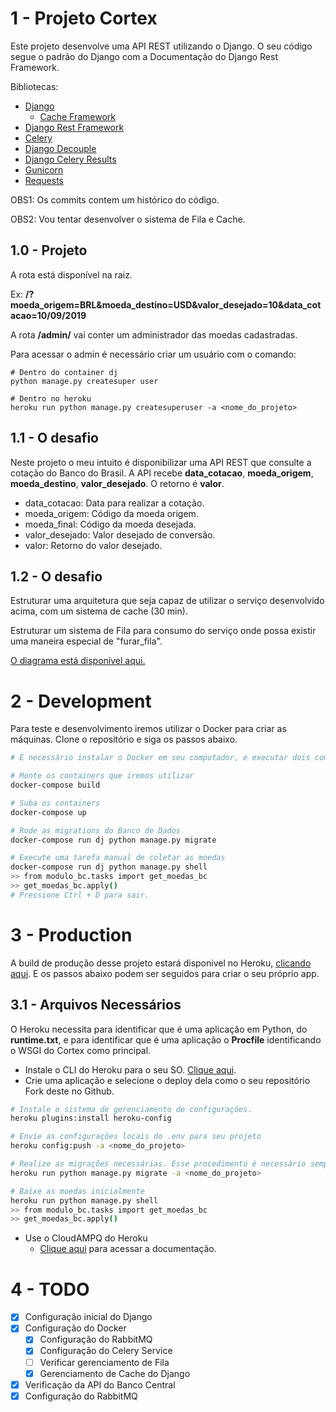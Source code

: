 # 1 - Projeto Cortex

Este projeto desenvolve uma API REST utilizando o Django. O seu código segue o padrão do Django com a Documentação do Django Rest Framework.

Bibliotecas:
- [Django](https://docs.djangoproject.com/en/3.1/)
   - [Cache Framework](https://docs.djangoproject.com/en/3.1/topics/cache/)
- [Django Rest Framework](https://www.django-rest-framework.org/)
- [Celery](https://docs.celeryproject.org/en/latest/django/first-steps-with-django.html)
- [Django Decouple](https://github.com/henriquebastos/python-decouple)
- [Django Celery Results](https://pypi.org/project/django-celery-results/)
- [Gunicorn](https://gunicorn.org/#docs)
- [Requests](https://requests.readthedocs.io/en/master/)

OBS1: Os commits contem um histórico do código.

OBS2: Vou tentar desenvolver o sistema de Fila e Cache.

## 1.0 - Projeto

A rota está disponível na raiz.

Ex: **/?moeda_origem=BRL&moeda_destino=USD&valor_desejado=10&data_cotacao=10/09/2019**

A rota **/admin/** vai conter um administrador das moedas cadastradas.

Para acessar o admin é necessário criar um usuário com o comando:
````shell
# Dentro do container dj
python manage.py createsuper user

# Dentro no heroku
heroku run python manage.py createsuperuser -a <nome_do_projeto>
````


## 1.1 - O desafio

Neste projeto o meu intuito é disponibilizar uma API REST que consulte a cotação do Banco do Brasil. 
A API recebe **data_cotacao**, **moeda_origem**, **moeda_destino**, **valor_desejado**. O retorno é **valor**.

- data_cotacao:  Data para realizar a cotação.
- moeda_origem: Código da moeda origem.
- moeda_final: Código da moeda desejada.
- valor_desejado: Valor desejado de conversão.
- valor: Retorno do valor desejado.

## 1.2 - O desafio

Estruturar uma arquitetura que seja capaz de utilizar o serviço desenvolvido acima, com um sistema de cache (30 min). 

Estruturar um sistema de Fila para consumo do serviço onde possa existir uma maneira especial de "furar_fila".

[O diagrama está disponível aqui.](/arquitetura-cortex.pdf)

# 2 - Development

Para teste e desenvolvimento iremos utilizar o Docker para criar as máquinas. Clone o repositório e siga os passos abaixo.

````bash
# É necessário instalar o Docker em seu computador, e executar dois comandos.

# Monte os containers que iremos utilizar
docker-compose build

# Suba os containers
docker-compose up

# Rode as migrations do Banco de Dados
docker-compose run dj python manage.py migrate

# Execute uma tarefa manual de coletar as moedas
docker-compose run dj python manage.py shell
>> from modulo_bc.tasks import get_moedas_bc
>> get_moedas_bc.apply()
# Pressione Ctrl + D para sair.
````

# 3 - Production

A build de produção desse projeto estará disponivel no Heroku, [clicando aqui](https://projetocortex.herokuapp.com/). E os passos abaixo podem ser seguidos para criar o seu próprio app. 

## 3.1 - Arquivos Necessários

O Heroku necessita para identificar que é uma aplicação em Python, do **runtime.txt**, e para identificar que é uma aplicação o **Procfile** identificando o WSGI do Cortex como principal.

- Instale o CLI do Heroku para o seu SO. [Clique aqui](https://devcenter.heroku.com/articles/heroku-cli).
- Crie uma aplicação e selecione o deploy dela como o seu repositório Fork deste no Github.

```bash
# Instale o sistema de gerenciamento de configurações.
heroku plugins:install heroku-config

# Envie as configurações locais do .env para seu projeto
heroku config:push -a <nome_do_projeto>

# Realize as migrações necessárias. Esse procedimento é necessário sempre que um deploy conter uma migração.
heroku run python manage.py migrate -a <nome_do_projeto>

# Baixe as moedas inicialmente
heroku run python manage.py shell
>> from modulo_bc.tasks import get_moedas_bc
>> get_moedas_bc.apply()
```

- Use o CloudAMPQ do Heroku
   - [Clique aqui](https://devcenter.heroku.com/articles/cloudamqp#installing-the-add-on) para acessar a documentação.

# 4 - TODO

- [X] Configuração inicial do Django
- [X] Configuração do Docker
   - [X] Configuração do RabbitMQ
   - [X] Configuração do Celery Service
   - [ ] Verificar gerenciamento de Fila
   - [X] Gerenciamento de Cache do Django
- [X] Verificação da API do Banco Central
- [X] Configuração do RabbitMQ